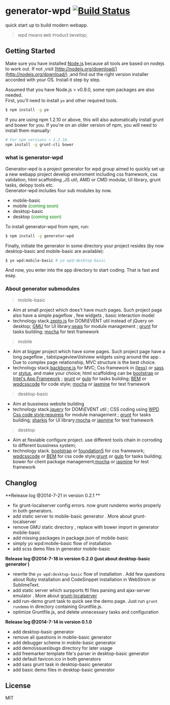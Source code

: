 # generator-wpd [![Build Status](https://secure.travis-ci.org/hite/generator-wpd.png?branch=master)](https://travis-ci.org/hite/generator-wpd)

quick start up to build modern webapp.
>wpd means `W`eb `P`roduct `D`evelop;

## Getting Started

 Make sure you have installed [Node.js](http://nodejs.org/) because all tools are based on nodejs to work out. If not ,visit [http://nodejs.org/download/](http://nodejs.org/download/) ,and find out the right version installer accorded with your OS. Install it step by step.

 Assumed that you have Node.js > v0.9.0, some npm packages are also needed.    
 First, you'll need to install `yo` and other required tools.


```bash
$ npm install -g yo
```

If you are using npm 1.2.10 or above, this will also automatically install grunt and bower for you. If you're on an older version of npm, you will need to install them manually:

```bash
# For npm versions < 1.2.10.
npm install -g grunt-cli bower
```

### what is generator-wpd

Generator-wpd is a project generator for wpd group aimed to quickly set up a new webapp project develop enviroment including css framework, css validation, html scaffolding ,JS util, AMD or CMD modular, UI library, grunt tasks, delopy tools etc.  
Generator-wpd includes four sub modules by now.

+ mobile-basic
+ mobile <font color=green>(coming soon)</font>
+ desktop-basic 
+ desktop <font color=green>(coming soon)</font>

To install generator-wpd from npm, run:

```bash
$ npm install -g generator-wpd
```

Finally, initiate the generator in some directory your project resides (by now desktop-basic and mobile-basic are available):

```bash
$ yo wpd:mobile-basic # yo wpd:desktop-basic
```

And now, you enter into the app directory to start coding. That is fast and esay.
### About generator submodules
> mobile-basic
  
+ Aim at small project which does't have much pages. Such project page also have a simple pageflow , few widgets , basic interaction model
+ technology stack.[zepto.js](http://zeptojs.com/) for DOM\EVENT util instead of jQuery on desktop;         [GMU](http://gmu.baidu.com/) for UI library;[seajs](seajs.org) for module management ; [grunt](http://gruntjs.org) for tasks building; [mocha][] for test framework
 
> mobile

+ Aim at bigger project which have some pages. Such project page  have a long pageflow , tabs\pageview\listview widgets using around the app . Due to complex page relationship, MVC structure is the best choice.
+ technology stack.[backbone.js](http://backbonejs.org/) for MVC; Css framework in [{less}](lesscss.org) or [sass](http://sass-lang.com) or [stylus](http://learnboost.github.io/stylus), and make your choice; html scaffolding can be [bootstrap][] or [Intel's App Framework](http://app-framework-software.intel.com/documentation.php) ; [grunt][] or [gulp][] for tasks building; [BEM][] or [wpdcsscode][] for code style; [mocha][] or [jasmine][] for test framework 

>desktop-basic

+ Aim at bussiness website building
+ technology stack.[jquery][] for DOM\EVENT util ; CSS coding using [WPD Css code style][wpdcsscode];[requirejs](http://requirejs.org) for module management ; [grunt][] for tasks building; [sharkjs][] for UI library;[mocha][] or [jasmine][] for test framework 

>desktop

+ Aim at flexiable configure project. use different tools chain in corroding to different bussiness system;
+ technology stack. [bootstrap][] or [foundation5][] for css framework; [wpdcsscode][] or [BEM][] for css code style;[grunt][] or [gulp][] for tasks building; bower for client package management;[mocha][] or [jasmine][] for test framework 

## Changlog
**Release log @2014-7-21 in version 0.2.1 **

+ fix grunt-localserver config errors. now grunt rundemo works properly in both generators.
+ add static server to mobile-basic generator . More about grunt-localserver
+ remove GMU static directory , replace with bower import in generator mobile-basic
+ add missing packages in package.json of mobile-basic
+ simply yo wpd:mobile-basic flow of installation
+ add scss demo files in generator mobile-basic

**Release log @2014-7-18 in version 0.2.0 (just about desktop-basic generator )**

+ rewrite the `yo wpd:desktop-basic` flow of installation . Add few questions about Ruby installation and CodeSinppet installation in WebStrom or SublimeText.
+ add static server which surpports ftl files parsing and ajax-server emulator . More about [grunt-localserver](https://www.npmjs.org/package/grunt-localserver)
+ add run-demo grunt task to quick see the demo page. Just run `grunt rundemo` in directory containing Gruntfile.js.
+ optimize Gruntfile.js, and delete unnecessary tasks and configuration


**Release log @2014-7-14 in version 0.1.0**

+ add desktop-basic generator
+ remove all questions in mobile-basic generator
+ add debugger scheme in mobile-basic generator
+ add demo\issues\bugs directory for later usage
+ add freemarker template file's parser in desktop-basic generator
+ add default favicon.ico in both generators
+ add sass grunt task in desktop-basic generator
+ add basic demo files in desktop-basic generator

## License

MIT


[bootstrap]: http://getbootstrap.com/2.3.2 
[grunt]: http://gruntjs.org 
[bem]: http://bem.info 
[jquery]: https://jquery.org/
[wpdcsscode]: http://mail.163.com
[sharkjs]: http://sharkjs.org
[foundation5]:http://foundation.zurb.com/develop/download.html
[gulp]:http://gulpjs.com
[mocha]:http://visionmedia.github.io/mocha/
[jasmine]:https://github.com/pivotal/jasmine
